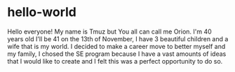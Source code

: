 # hello-world
Hello everyone! My name is Tmuz but You all can call me Orion. I'm 40 years old I'll be 41 on the 13th of November, I have 3 beautiful children and a wife that is my world. I decided to make a career move to better myself and my family, I chosed the SE program because I have a vast amounts of ideas that I would like to create and I felt this was a perfect opportunity to do so.

